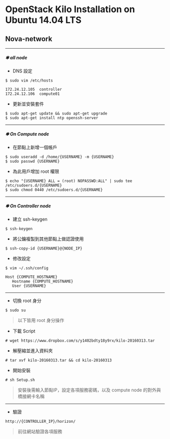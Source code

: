 # OpenStack Kilo Installation on Ubuntu 14.04 LTS
## Nova-network

------
##### **✱ all node**

* DNS 設定
```
$ sudo vim /etc/hosts
```
```vim
172.24.12.105  controller
172.24.12.106  compute01
```

* 更新並安裝套件
```
$ sudo apt-get update && sudo apt-get upgrade
$ sudo apt-get install ntp openssh-server
```

------
##### **✱ On Compute node**

* 在節點上新增一個帳戶
```
$ sudo useradd -d /home/{USERNAME} -m {USERNAME}
$ sudo passwd {USERNAME}
```

* 為此用戶增加 root 權限
```
$ echo "{USERNAME} ALL = (root) NOPASSWD:ALL" | sudo tee /etc/sudoers.d/{USERNAME}
$ sudo chmod 0440 /etc/sudoers.d/{USERNAME}
```

------
##### **✱ On Controller node**

* 建立 ssh-keygen
```
$ ssh-keygen
```

* 將公鑰複製到其他節點上做認證使用
```
$ ssh-copy-id {USERNAME}@{NODE_IP}
```

* 修改設定
```
$ vim ~/.ssh/config
```
```
Host {COMPUTE_HOSTNAME}
   Hostname {COMPUTE_HOSTNAME}
   User {USERNAME}
```

------
* 切換 root 身分
```
$ sudo su
```
> 以下皆用 root 身分操作

* 下載 Script
```
# wget https://www.dropbox.com/s/y1402bdty18y9rx/kilo-20160313.tar
```

* 解壓縮並進入資料夾
```
# tar xvf kilo-20160313.tar && cd kilo-20160313
```

* 開始安裝
```
# sh Setup.sh
```
> 安裝後需輸入節點IP，設定各項服務密碼，以及 compute node 的對外與橋接網卡名稱
------

* 驗證
```
http://{CONTROLLER_IP}/horizon/
```
> 前往網站驗證各項服務
